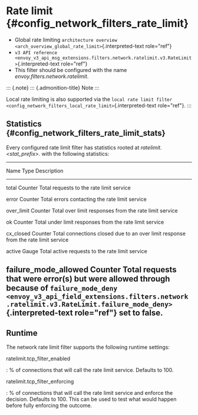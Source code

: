 Rate limit {#config_network_filters_rate_limit}
==========

-   Global rate limiting
    `architecture overview <arch_overview_global_rate_limit>`{.interpreted-text
    role="ref"}
-   `v3 API reference <envoy_v3_api_msg_extensions.filters.network.ratelimit.v3.RateLimit>`{.interpreted-text
    role="ref"}
-   This filter should be configured with the name
    *envoy.filters.network.ratelimit*.

::: {.note}
::: {.admonition-title}
Note
:::

Local rate limiting is also supported via the `local rate limit filter
<config_network_filters_local_rate_limit>`{.interpreted-text
role="ref"}.
:::

Statistics {#config_network_filters_rate_limit_stats}
----------

Every configured rate limit filter has statistics rooted at
*ratelimit.\<stat\_prefix\>.* with the following statistics:

  ---------------------------------------------------------------------------------------------------------------------------------------------------------------------------
  Name                     Type              Description
  ------------------------ ----------------- --------------------------------------------------------------------------------------------------------------------------------
  total                    Counter           Total requests to the rate limit service

  error                    Counter           Total errors contacting the rate limit service

  over\_limit              Counter           Total over limit responses from the rate limit service

  ok                       Counter           Total under limit responses from the rate limit service

  cx\_closed               Counter           Total connections closed due to an over limit response from the rate limit service

  active                   Gauge             Total active requests to the rate limit service

  failure\_mode\_allowed   Counter           Total requests that were error(s) but were allowed through because of
                                             `failure_mode_deny <envoy_v3_api_field_extensions.filters.network.ratelimit.v3.RateLimit.failure_mode_deny>`{.interpreted-text
                                             role="ref"} set to false.
  ---------------------------------------------------------------------------------------------------------------------------------------------------------------------------

Runtime
-------

The network rate limit filter supports the following runtime settings:

ratelimit.tcp\_filter\_enabled

:   \% of connections that will call the rate limit service. Defaults
    to 100.

ratelimit.tcp\_filter\_enforcing

:   \% of connections that will call the rate limit service and enforce
    the decision. Defaults to 100. This can be used to test what would
    happen before fully enforcing the outcome.
